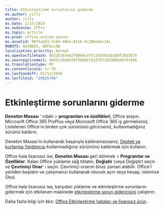 ```yaml
---
title: Etkinleştirme sorunlarını giderme
ms.author: jillz
author: jillz
ms.date: 1/17/2019
ms.audience: ITPro
ms.topic: article
ms.prod: office-online-server
ms.assetid: 9075ad24-3c60-48be-811b-4c28be4ec14c
ROBOTS: NOINDEX, NOFOLLOW
localization_priority: Normal
ms.openlocfilehash: 86226363eb2f8804ce7fc23459a2b380f3853675
ms.sourcegitcommit: dd43cc0a9470f98b8ef2a3787c823801d674c666
ms.translationtype: MT
ms.contentlocale: tr-TR
ms.lasthandoff: 02/12/2019
ms.locfileid: "29925796"
---
```

# <a name="activation-troubleshooting"></a>Etkinleştirme sorunlarını giderme

**Denetim Masası** ' ndaki \> **programları ve özellikleri**, Office arayın. Microsoft Office 365 ProPlus veya Microsoft Office 365 iş görmelisiniz. Listelenen Office'in birden çok sürümünü görürseniz, kullanmadığınız sürümü kaldırın. 
  
Denetim Masası'nı kullanarak başarıyla kaldıramazsanız, [Destek ve kurtarma Yardımcısı](https://aka.ms/SARA-OfficeUninstall-Alchemy) kullanmadığınız sürümünü kaldırmak için kullanın. 
  
Office hala lisanssız ise, **Denetim Masası** geri dönmek \> **Programlar ve Özellikler**. Kalan Office yükleme sağ tıklatın, **Değiştir** (veya Değiştir) seçin ve **Çevrimiçi Onar**' ı seçin. Çevrimiçi onarım biraz zaman alabilir. Office'i yeniden başlatın ve çalışmanızı kullanarak oturum açın veya hesap, istenirse Okul.
  
Office hala lisanssız ise, karşıdan yükleme ve etkinleştirme sorunlarını gidermek için etkilenen makinede [etkinleştirme sorun gidericisini](https://aka.ms/SARA-OfficeActivation-Alchemy) çalıştırın. 
  
Daha fazla bilgi için bkz: [Office Etkinleştirme hataları ve lisanssız ürün](https://support.office.com/article/0d23d3c0-c19c-4b2f-9845-5344fedc4380).
